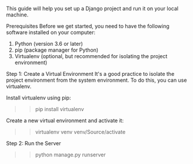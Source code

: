 This guide will help you set up a Django project and run it on your local machine.

Prerequisites
Before we get started, you need to have the following software installed on your computer:

1. Python (version 3.6 or later)
2. pip (package manager for Python)
3. Virtualenv (optional, but recommended for isolating the project environment)

Step 1: Create a Virtual Environment
It's a good practice to isolate the project environment from the system environment. To do this, you can use virtualenv.

Install virtualenv using pip:

>>pip install virtualenv

Create a new virtual environment and activate it:

>>virtualenv venv
>>venv/Source/activate

Step 2: Run the Server

>>python manage.py runserver
